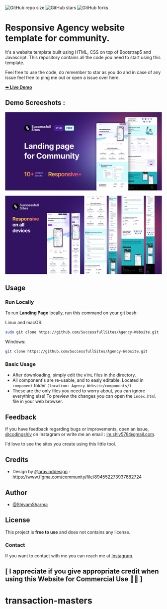 ![GitHub repo size](https://img.shields.io/github/repo-size/SuccessfullSites/Agency-Website)
![GitHub stars](https://img.shields.io/github/stars/SuccessfullSites/Agency-Website?style=social)
![GitHub forks](https://img.shields.io/github/forks/SuccessfullSites/Agency-Website?style=social)

# Responsive Agency website template for community.

It's a website template built using HTML, CSS on top of Bootstrap5 and Javascript. This repository contains all the code you need to start using this template.

Feel free to use the code, do remember to star as you do and in case of any issue feel free to ping me out or open a issue over here.

<a href="https://successfullsites.github.io/Agency-Website/"><strong>➥ Live Demo</strong></a>

## Demo Screeshots :

![Website Thumnail](/Images/Thumbnail.png "Website Thumnail")

![Website Thumnail](/Images/ResponsiveScreen-mockup.png "Website Thumnail")

## Usage

### Run Locally

To run **Landing Page** locally, run this command on your git bash:

Linux and macOS:

```bash
sudo git clone https://github.com/SuccessfullSites/Agency-Website.git
```

Windows:

```bash
git clone https://github.com/SuccessfullSites/Agency-Website.git
```

### Basic Usage

- After downloading, simply edit the `HTML` files in the directory. 
- All component's are re-usable, and to easly editable. Located in `component` folder `(location: Agency-Website/components/)`
- These are the only files you need to worry about, you can ignore everything else! To preview the changes you can open the `index.html` file in your web browser.

## Feedback

If you have feedback regarding bugs or improvements, open an issue, [@codingshiv](https://www.instagram.com/codingshiv/) on Instagram or write me an email : im.shiv578@gmail.com.

I'd love to see the sites you create using this little tool.

## Credits

- Design by [@aravinddesign](https://www.figma.com/@aravinddesign) : https://www.figma.com/community/file/894552273937682724

## Author

- [@ShivamSharma](https://github.com/imShivam579)

## License
This project is **free to use** and does not contains any license.

### Contact

If you want to contact with me you can reach me at [Instagram](https://www.instagram.com/codingshiv/).

## [ I appreciate if you give appropriate credit when using this Website for Commercial Use 💖🤗 ]
# transaction-masters
